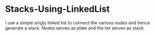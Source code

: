 # Stacks-Using-LinkedList
I use a simple singly linked list to connect the various nodes and hence generate a stack.
Nodes serves as plate and the list serves as stack.
